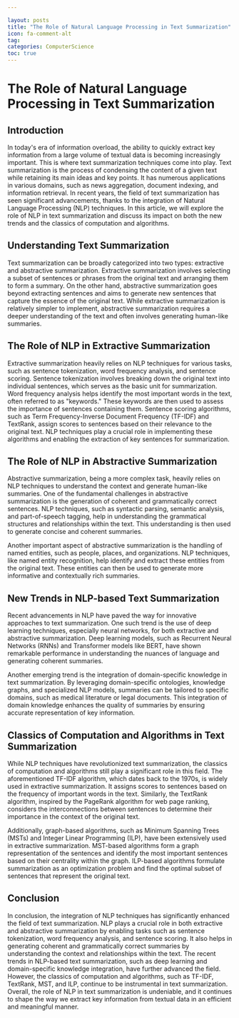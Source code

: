 ```yaml
---

layout: posts
title: "The Role of Natural Language Processing in Text Summarization"
icon: fa-comment-alt
tag:      
categories: ComputerScience
toc: true
---
```




# The Role of Natural Language Processing in Text Summarization

## Introduction

In today's era of information overload, the ability to quickly extract key information from a large volume of textual data is becoming increasingly important. This is where text summarization techniques come into play. Text summarization is the process of condensing the content of a given text while retaining its main ideas and key points. It has numerous applications in various domains, such as news aggregation, document indexing, and information retrieval. In recent years, the field of text summarization has seen significant advancements, thanks to the integration of Natural Language Processing (NLP) techniques. In this article, we will explore the role of NLP in text summarization and discuss its impact on both the new trends and the classics of computation and algorithms.

## Understanding Text Summarization

Text summarization can be broadly categorized into two types: extractive and abstractive summarization. Extractive summarization involves selecting a subset of sentences or phrases from the original text and arranging them to form a summary. On the other hand, abstractive summarization goes beyond extracting sentences and aims to generate new sentences that capture the essence of the original text. While extractive summarization is relatively simpler to implement, abstractive summarization requires a deeper understanding of the text and often involves generating human-like summaries.

## The Role of NLP in Extractive Summarization

Extractive summarization heavily relies on NLP techniques for various tasks, such as sentence tokenization, word frequency analysis, and sentence scoring. Sentence tokenization involves breaking down the original text into individual sentences, which serves as the basic unit for summarization. Word frequency analysis helps identify the most important words in the text, often referred to as "keywords." These keywords are then used to assess the importance of sentences containing them. Sentence scoring algorithms, such as Term Frequency-Inverse Document Frequency (TF-IDF) and TextRank, assign scores to sentences based on their relevance to the original text. NLP techniques play a crucial role in implementing these algorithms and enabling the extraction of key sentences for summarization.

## The Role of NLP in Abstractive Summarization

Abstractive summarization, being a more complex task, heavily relies on NLP techniques to understand the context and generate human-like summaries. One of the fundamental challenges in abstractive summarization is the generation of coherent and grammatically correct sentences. NLP techniques, such as syntactic parsing, semantic analysis, and part-of-speech tagging, help in understanding the grammatical structures and relationships within the text. This understanding is then used to generate concise and coherent summaries.

Another important aspect of abstractive summarization is the handling of named entities, such as people, places, and organizations. NLP techniques, like named entity recognition, help identify and extract these entities from the original text. These entities can then be used to generate more informative and contextually rich summaries.

## New Trends in NLP-based Text Summarization

Recent advancements in NLP have paved the way for innovative approaches to text summarization. One such trend is the use of deep learning techniques, especially neural networks, for both extractive and abstractive summarization. Deep learning models, such as Recurrent Neural Networks (RNNs) and Transformer models like BERT, have shown remarkable performance in understanding the nuances of language and generating coherent summaries.

Another emerging trend is the integration of domain-specific knowledge in text summarization. By leveraging domain-specific ontologies, knowledge graphs, and specialized NLP models, summaries can be tailored to specific domains, such as medical literature or legal documents. This integration of domain knowledge enhances the quality of summaries by ensuring accurate representation of key information.

## Classics of Computation and Algorithms in Text Summarization

While NLP techniques have revolutionized text summarization, the classics of computation and algorithms still play a significant role in this field. The aforementioned TF-IDF algorithm, which dates back to the 1970s, is widely used in extractive summarization. It assigns scores to sentences based on the frequency of important words in the text. Similarly, the TextRank algorithm, inspired by the PageRank algorithm for web page ranking, considers the interconnections between sentences to determine their importance in the context of the original text.

Additionally, graph-based algorithms, such as Minimum Spanning Trees (MSTs) and Integer Linear Programming (ILP), have been extensively used in extractive summarization. MST-based algorithms form a graph representation of the sentences and identify the most important sentences based on their centrality within the graph. ILP-based algorithms formulate summarization as an optimization problem and find the optimal subset of sentences that represent the original text.

## Conclusion

In conclusion, the integration of NLP techniques has significantly enhanced the field of text summarization. NLP plays a crucial role in both extractive and abstractive summarization by enabling tasks such as sentence tokenization, word frequency analysis, and sentence scoring. It also helps in generating coherent and grammatically correct summaries by understanding the context and relationships within the text. The recent trends in NLP-based text summarization, such as deep learning and domain-specific knowledge integration, have further advanced the field. However, the classics of computation and algorithms, such as TF-IDF, TextRank, MST, and ILP, continue to be instrumental in text summarization. Overall, the role of NLP in text summarization is undeniable, and it continues to shape the way we extract key information from textual data in an efficient and meaningful manner.